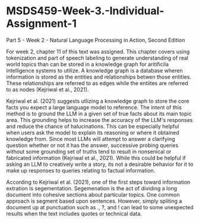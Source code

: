 # MSDS459-Week-3.-Individual-Assignment-1

Part 5 - Week 2 - Natural Language Processing in Action, Second Edition

For week 2, chapter 11 of this text was assigned.  This chapter covers using tokenization and part of speech labeling to generate understanding of real world topics than can be stored in a knowledge graph for aritificila intelligence systems to utilize.  A knowledge graph is a database wheren information is stored as the entities and relationships betwen those entities.  These relationships are referred to as edges while the entiites are referred to as nodes (Kejriwal et al., 2021).

Kejriwal et al. (2021) suggests utlizing a knowledge graph to store the core facts you expect a large language model to reference.  The intent of this method is to ground the LLM in a given set of true facts about its main topic area.  This grounding helps to increase the accuracy of the LLM's responses and reduce the chance of halucinations.  This can be especially helpful when users ask the model to explain its reasoning or where it obtained knowledge from.  Since most LLMs will attempt to answer a clarifying question whether or not it has the answer, successive probing queries without some grounding set of truths tend to result in nonsenical or fabricated information (Kejriwal et al., 2021).  While this could be helpful if asking an LLM to creatively write a story, its not a desirable behavior for it to make up responses to queries relating to factual information.

According to Kejriwal et al. (2021), one of the first steps toward information extration is segementation.  Segemenation is the act of dividing a long document into cohesive sections about particular topics.  One common approach is segment based upon sentences.  However, simply spliting a document up at punctuation such as ., ?, and ! can lead to some unexpected results when the text includes quotes or technical data.
